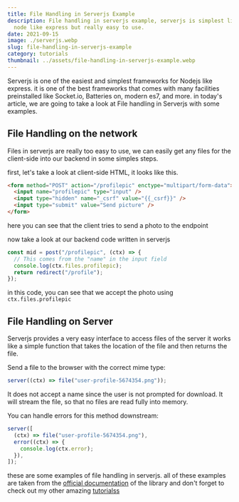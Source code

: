 ```yaml
---
title: File Handling in Serverjs Example
description: File handling in serverjs example, serverjs is simplest library for
  node like express but really easy to use.
date: 2021-09-15
image: ./serverjs.webp
slug: file-handling-in-serverjs-example
category: tutorials
thumbnail: ../assets/file-handling-in-serverjs-example.webp
---
```


Serverjs is one of the easiest and simplest frameworks for Nodejs like express. it is one of the best frameworks that comes with many facilities preinstalled like Socket.io, Batteries on, modern es7, and more. in today's article, we are going to take a look at File handling in Serverjs with some examples.

## File Handling on the network

Files in serverjs are really too easy to use, we can easily get any files for the client-side into our backend in some simples steps.

first, let's take a look at client-side HTML, it looks like this.

```html
<form method="POST" action="/profilepic" enctype="multipart/form-data">
  <input name="profilepic" type="input" />
  <input type="hidden" name="_csrf" value="{{_csrf}}" />
  <input type="submit" value="Send picture" />
</form>
```

here you can see that the client tries to send a photo to the endpoint

now take a look at our backend code written in serverjs

```javascript
const mid = post("/profilepic", (ctx) => {
  // This comes from the "name" in the input field
  console.log(ctx.files.profilepic);
  return redirect("/profile");
});
```

in this code, you can see that we accept the photo using `ctx.files.profilepic`

## File Handling on Server

Serverjs provides a very easy interface to access files of the server it works like a simple function that takes the location of the file and then returns the file.

Send a file to the browser with the correct mime type:

```javascript
server((ctx) => file("user-profile-5674354.png"));
```

It does not accept a name since the user is not prompted for download. It will stream the file, so that no files are read fully into memory.

You can handle errors for this method downstream:

```javascript
server([
  (ctx) => file("user-profile-5674354.png"),
  error((ctx) => {
    console.log(ctx.error);
  }),
]);
```

these are some examples of file handling in serverjs. all of these examples are taken from the [official documentation](https://serverjs.io/documentation/) of the library and don't forget to check out my other amazing [tutorialss](/tutorials/)
